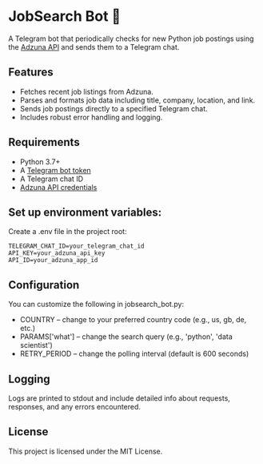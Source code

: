 # JobSearch Bot 🤖

A Telegram bot that periodically checks for new Python job postings using the [Adzuna API](https://developer.adzuna.com/) and sends them to a Telegram chat.

## Features

- Fetches recent job listings from Adzuna.
- Parses and formats job data including title, company, location, and link.
- Sends job postings directly to a specified Telegram chat.
- Includes robust error handling and logging.

## Requirements

- Python 3.7+
- A [Telegram bot token](https://core.telegram.org/bots#3-how-do-i-create-a-bot)
- A Telegram chat ID
- [Adzuna API credentials](https://developer.adzuna.com/)

## Set up environment variables:

Create a .env file in the project root:

```TELEGRAM_TOKEN=your_telegram_bot_token
TELEGRAM_CHAT_ID=your_telegram_chat_id
API_KEY=your_adzuna_api_key
API_ID=your_adzuna_app_id
```

## Configuration

You can customize the following in jobsearch_bot.py:
- COUNTRY – change to your preferred country code (e.g., us, gb, de, etc.)
- PARAMS['what'] – change the search query (e.g., 'python', 'data scientist')
- RETRY_PERIOD – change the polling interval (default is 600 seconds)

## Logging

Logs are printed to stdout and include detailed info about requests, responses, and any errors encountered.

## License

This project is licensed under the MIT License.
